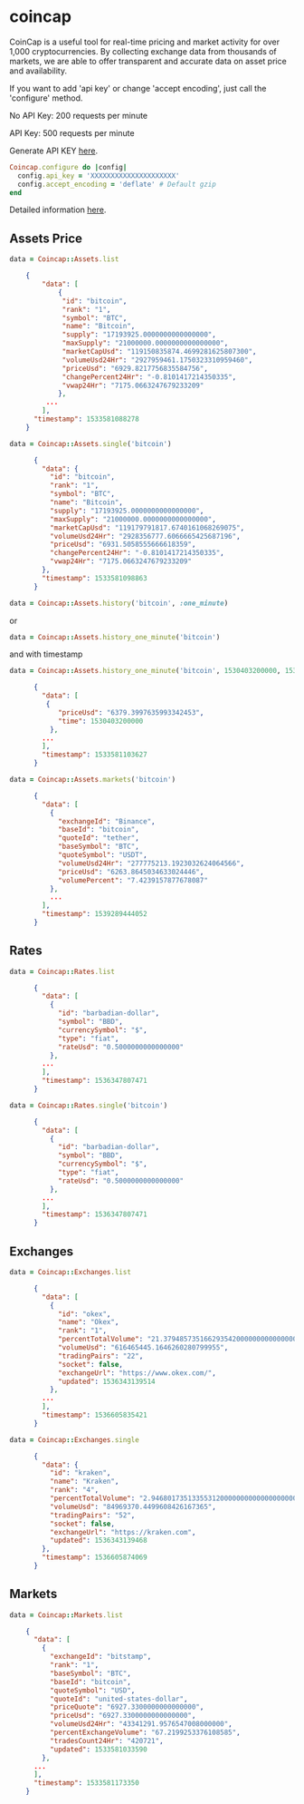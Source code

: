 # coincap
CoinCap is a useful tool for real-time pricing and market activity for over 1,000 cryptocurrencies. By collecting exchange data from thousands of markets, we are able to offer transparent and accurate data on asset price and availability.

If you want to add 'api key' or change 'accept encoding', just call the 'configure' method.

No API Key: 200 requests per minute

API Key: 500 requests per minute

Generate API KEY [here](https://coincap.io/api-key).

```Ruby
Coincap.configure do |config|
  config.api_key = 'XXXXXXXXXXXXXXXXXXXXX'
  config.accept_encoding = 'deflate' # Default gzip
end
```

Detailed information [here](https://docs.coincap.io/).

## Assets Price
```Ruby
data = Coincap::Assets.list
```
```JSON
    {
        "data": [
            {
             "id": "bitcoin",
             "rank": "1",
             "symbol": "BTC",
             "name": "Bitcoin",
             "supply": "17193925.0000000000000000",
             "maxSupply": "21000000.0000000000000000",
             "marketCapUsd": "119150835874.4699281625807300",
             "volumeUsd24Hr": "2927959461.1750323310959460",
             "priceUsd": "6929.8217756835584756",
             "changePercent24Hr": "-0.8101417214350335",
             "vwap24Hr": "7175.0663247679233209"
            },
         ...
        ],
      "timestamp": 1533581088278
    }
```

```Ruby
data = Coincap::Assets.single('bitcoin')
```
```JSON
      {
        "data": {
          "id": "bitcoin",
          "rank": "1",
          "symbol": "BTC",
          "name": "Bitcoin",
          "supply": "17193925.0000000000000000",
          "maxSupply": "21000000.0000000000000000",
          "marketCapUsd": "119179791817.6740161068269075",
          "volumeUsd24Hr": "2928356777.6066665425687196",
          "priceUsd": "6931.5058555666618359",
          "changePercent24Hr": "-0.8101417214350335",
          "vwap24Hr": "7175.0663247679233209"
        },
        "timestamp": 1533581098863
      }
```

```Ruby
data = Coincap::Assets.history('bitcoin', :one_minute)
```
or
```Ruby
data = Coincap::Assets.history_one_minute('bitcoin')
```
and with timestamp
```Ruby
data = Coincap::Assets.history_one_minute('bitcoin', 1530403200000, 1533581103627)
```
```JSON
      {
        "data": [
         {
            "priceUsd": "6379.3997635993342453",
            "time": 1530403200000
          },
        ...
        ],
        "timestamp": 1533581103627
      }
```

```Ruby
data = Coincap::Assets.markets('bitcoin')
```
```JSON
      {
        "data": [
          {
            "exchangeId": "Binance",
            "baseId": "bitcoin",
            "quoteId": "tether",
            "baseSymbol": "BTC",
            "quoteSymbol": "USDT",
            "volumeUsd24Hr": "277775213.1923032624064566",
            "priceUsd": "6263.8645034633024446",
            "volumePercent": "7.4239157877678087"
          },
          ...
        ],
        "timestamp": 1539289444052
      }
```

## Rates
```Ruby
data = Coincap::Rates.list
```
```JSON
      {
        "data": [
          {
            "id": "barbadian-dollar",
            "symbol": "BBD",
            "currencySymbol": "$",
            "type": "fiat",
            "rateUsd": "0.5000000000000000"
          },
        ...
        ],
        "timestamp": 1536347807471
      }
```

```Ruby
data = Coincap::Rates.single('bitcoin')
```
```JSON
      {
        "data": [
          {
            "id": "barbadian-dollar",
            "symbol": "BBD",
            "currencySymbol": "$",
            "type": "fiat",
            "rateUsd": "0.5000000000000000"
          },
        ...
        ],
        "timestamp": 1536347807471
      }
```

## Exchanges
```Ruby
data = Coincap::Exchanges.list
```
```JSON
      {
        "data": [
          {
            "id": "okex",
            "name": "Okex",
            "rank": "1",
            "percentTotalVolume": "21.379485735166293542000000000000000000",
            "volumeUsd": "616465445.1646260280799955",
            "tradingPairs": "22",
            "socket": false,
            "exchangeUrl": "https://www.okex.com/",
            "updated": 1536343139514
          },
        ...
        ],
        "timestamp": 1536605835421
      }
```

```Ruby
data = Coincap::Exchanges.single
```
```JSON
      {
        "data": {
          "id": "kraken",
          "name": "Kraken",
          "rank": "4",
          "percentTotalVolume": "2.946801735133553120000000000000000000",
          "volumeUsd": "84969370.4499608426167365",
          "tradingPairs": "52",
          "socket": false,
          "exchangeUrl": "https://kraken.com",
          "updated": 1536343139468
        },
        "timestamp": 1536605874069
      }
```

## Markets
```Ruby
data = Coincap::Markets.list
```
```JSON
    {
      "data": [
        {
          "exchangeId": "bitstamp",
          "rank": "1",
          "baseSymbol": "BTC",
          "baseId": "bitcoin",
          "quoteSymbol": "USD",
          "quoteId": "united-states-dollar",
          "priceQuote": "6927.3300000000000000",
          "priceUsd": "6927.3300000000000000",
          "volumeUsd24Hr": "43341291.9576547008000000",
          "percentExchangeVolume": "67.2199253376108585",
          "tradesCount24Hr": "420721",
          "updated": 1533581033590
        },
      ...
      ],
      "timestamp": 1533581173350
    }
```
